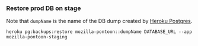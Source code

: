 ### Restore prod DB on stage
Note that `dumpName` is the name of the DB dump created by [Heroku Postgres](https://data.heroku.com/datastores/f5195d27-0c49-415c-81b3-d8e0f9d3bcce#durability).

`heroku pg:backups:restore mozilla-pontoon::dumpName DATABASE_URL --app mozilla-pontoon-staging`
